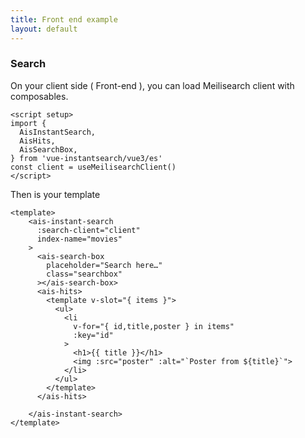 ```yaml
---
title: Front end example
layout: default
---
```


### Search 

On your client side ( Front-end ), you can load Meilisearch client with composables.

```vue
<script setup>
import {
  AisInstantSearch,
  AisHits,
  AisSearchBox,
} from 'vue-instantsearch/vue3/es'
const client = useMeilisearchClient()
</script>

```

Then is your template

```vue
<template>
    <ais-instant-search
      :search-client="client"
      index-name="movies"
    >
      <ais-search-box
        placeholder="Search here…"
        class="searchbox"
      ></ais-search-box>
      <ais-hits>
        <template v-slot="{ items }">
          <ul>
            <li
              v-for="{ id,title,poster } in items"
              :key="id"
            >
              <h1>{{ title }}</h1>
              <img :src="poster" :alt="`Poster from ${title}`">
            </li>
          </ul>
        </template>
      </ais-hits>

    </ais-instant-search>
</template>
```
